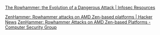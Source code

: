 
[The Rowhammer: the Evolution of a Dangerous Attack | Infosec Resources](https://resources.infosecinstitute.com/topic/rowhammer-evolution-dangerous-attack-years)

[ZenHammer: Rowhammer attacks on AMD Zen-based platforms | Hacker News](https://news.ycombinator.com/item?id=39819599)
[ZenHammer: Rowhammer Attacks on AMD Zen-based Platforms - Computer Security Group](https://comsec.ethz.ch/research/dram/zenhammer/)
